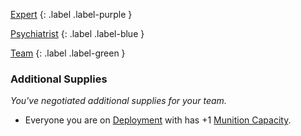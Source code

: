 
[Expert](Game/Expert-List)
{: .label .label-purple }

[Psychiatrist](Game/Psychiatrist)
{: .label .label-blue }

[Team](Game/Team-List)
{: .label .label-green }
### Additional Supplies
*You've negotiated additional supplies for your team.*
* Everyone you are on [Deployment](Game/Deployment) with has +1 [Munition Capacity](Game/Additional-Attributes#Munition%20Capacity).

